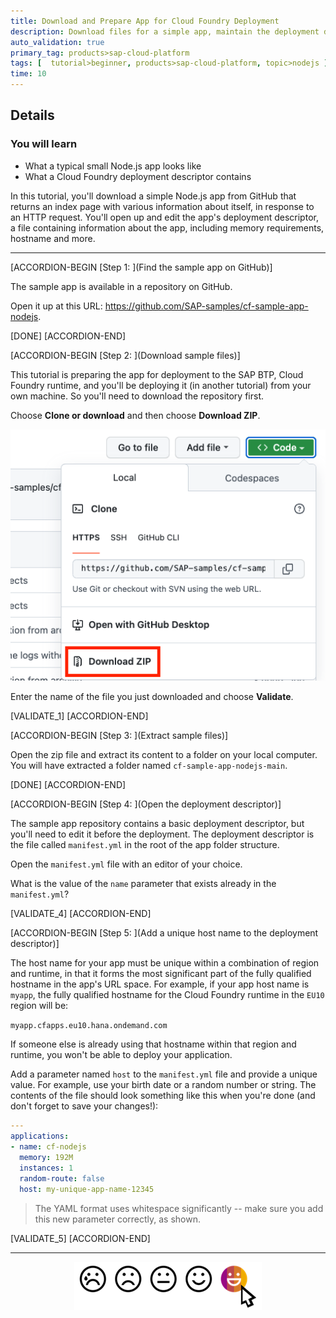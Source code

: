 ```yaml
---
title: Download and Prepare App for Cloud Foundry Deployment
description: Download files for a simple app, maintain the deployment descriptor, and bundle everything together ready for deployment.
auto_validation: true
primary_tag: products>sap-cloud-platform
tags: [  tutorial>beginner, products>sap-cloud-platform, topic>nodejs ]
time: 10
---
```



## Details
### You will learn
- What a typical small Node.js app looks like
- What a Cloud Foundry deployment descriptor contains

In this tutorial, you'll download a simple Node.js app from GitHub that returns an index page with various information about itself, in response to an HTTP request. You'll open up and edit the app's deployment descriptor, a file containing information about the app, including memory requirements, hostname and more.

---

[ACCORDION-BEGIN [Step 1: ](Find the sample app on GitHub)]

The sample app is available in a repository on GitHub.

Open it up at this URL: <https://github.com/SAP-samples/cf-sample-app-nodejs>.

[DONE]
[ACCORDION-END]

[ACCORDION-BEGIN [Step 2: ](Download sample files)]

This tutorial is preparing the app for deployment to the SAP BTP, Cloud Foundry runtime, and you'll be deploying it (in another tutorial) from your own machine. So you'll need to download the repository first.

Choose **Clone or download** and then choose **Download ZIP**.

![Download sample files](download-zip.png)

Enter the name of the file you just downloaded and choose **Validate**.

[VALIDATE_1]
[ACCORDION-END]


[ACCORDION-BEGIN [Step 3: ](Extract sample files)]

Open the zip file and extract its content to a folder on your local computer. You will have extracted a folder named `cf-sample-app-nodejs-main`.

[DONE]
[ACCORDION-END]


[ACCORDION-BEGIN [Step 4: ](Open the deployment descriptor)]

The sample app repository contains a basic deployment descriptor, but you'll need to edit it before the deployment. The deployment descriptor is the file called `manifest.yml` in the root of the app folder structure.

Open the `manifest.yml` file with an editor of your choice.

What is the value of the `name` parameter that exists already in the `manifest.yml`?

[VALIDATE_4]
[ACCORDION-END]

[ACCORDION-BEGIN [Step 5: ](Add a unique host name to the deployment descriptor)]

The host name for your app must be unique within a combination of region and runtime, in that it forms the most significant part of the fully qualified hostname in the app's URL space. For example, if your app host name is `myapp`, the fully qualified hostname for the Cloud Foundry runtime in the `EU10` region will be:

`myapp.cfapps.eu10.hana.ondemand.com`

If someone else is already using that hostname within that region and runtime, you won't be able to deploy your application.

Add a parameter named `host` to the `manifest.yml` file and provide a unique value. For example, use your birth date or a random number or string. The contents of the file should look something like this when you're done (and don't forget to save your changes!):

```yaml
---
applications:
- name: cf-nodejs
  memory: 192M
  instances: 1
  random-route: false
  host: my-unique-app-name-12345
```

> The YAML format uses whitespace significantly -- make sure you add this new parameter correctly, as shown.

[VALIDATE_5]
[ACCORDION-END]

---

<p style="text-align: center;"><a href="https://sapinsights.eu.qualtrics.com/jfe/form/SV_0im30RgTkbEEHMV?TutorialID=cp-cf-dev-01-prepare-app&graphics=true" target="_blank"><img src="https://raw.githubusercontent.com/SAPDocuments/Tutorials/master/data/images/285738_Emotion_Faces_R_purple.png"></a></p>
